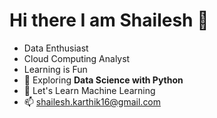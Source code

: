  # Hi there I am Shailesh 👋
- Data Enthusiast
- Cloud Computing Analyst
- Learning is Fun
- 🌱 Exploring **Data Science with Python**
- 💬 Let's Learn Machine Learning
- 📫 shailesh.karthik16@gmail.com

